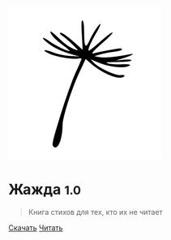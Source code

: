 ![logo](_media/icon.svg)

# Жажда <small>1.0</small>

> Книга стихов для тех, кто их не читает

[Скачать](#Скачать)
[Читать](#Жажда)